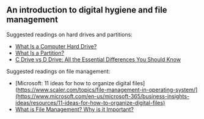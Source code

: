 ## An introduction to digital hygiene and file management

Suggested readings on hard drives and partitions:

- [What Is a Computer Hard Drive?](https://www.groovypost.com/explainer/what-is-a-computer-hard-drive/)
- [What Is a Partition?](https://www.lifewire.com/what-is-a-partition-2625958)
- [C Drive vs D Drive: All the Essential Differences You Should Know](https://www.positioniseverything.net/c-drive-vs-d-drive/)

Suggested readings on file management:

- [Microsoft: 11 ideas for how to organize digital files](https://www.scaler.com/topics/file-management-in-operating-system/](https://www.microsoft.com/en-us/microsoft-365/business-insights-ideas/resources/11-ideas-for-how-to-organize-digital-files)
- [What is File Management? Why is it Important?](https://theecmconsultant.com/what-is-file-management/)
